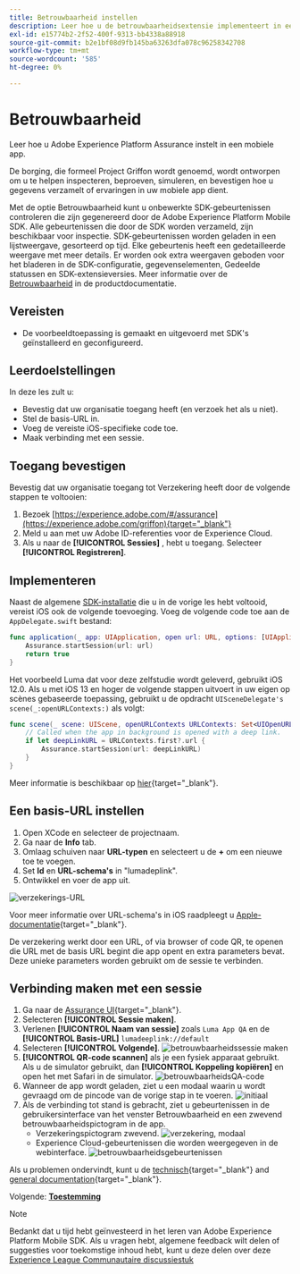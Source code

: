 ```yaml
---
title: Betrouwbaarheid instellen
description: Leer hoe u de betrouwbaarheidsextensie implementeert in een mobiele app.
exl-id: e15774b2-2f52-400f-9313-bb4338a88918
source-git-commit: b2e1bf08d9fb145ba63263dfa078c96258342708
workflow-type: tm+mt
source-wordcount: '585'
ht-degree: 0%

---
```


# Betrouwbaarheid

Leer hoe u Adobe Experience Platform Assurance instelt in een mobiele app.

De borging, die formeel Project Griffon wordt genoemd, wordt ontworpen om u te helpen inspecteren, beproeven, simuleren, en bevestigen hoe u gegevens verzamelt of ervaringen in uw mobiele app dient.

Met de optie Betrouwbaarheid kunt u onbewerkte SDK-gebeurtenissen controleren die zijn gegenereerd door de Adobe Experience Platform Mobile SDK. Alle gebeurtenissen die door de SDK worden verzameld, zijn beschikbaar voor inspectie. SDK-gebeurtenissen worden geladen in een lijstweergave, gesorteerd op tijd. Elke gebeurtenis heeft een gedetailleerde weergave met meer details. Er worden ook extra weergaven geboden voor het bladeren in de SDK-configuratie, gegevenselementen, Gedeelde statussen en SDK-extensieversies. Meer informatie over de [Betrouwbaarheid](https://experienceleague.adobe.com/docs/experience-platform/assurance/home.html) in de productdocumentatie.


## Vereisten

* De voorbeeldtoepassing is gemaakt en uitgevoerd met SDK&#39;s geïnstalleerd en geconfigureerd.

## Leerdoelstellingen

In deze les zult u:

* Bevestig dat uw organisatie toegang heeft (en verzoek het als u niet).
* Stel de basis-URL in.
* Voeg de vereiste iOS-specifieke code toe.
* Maak verbinding met een sessie.

## Toegang bevestigen

Bevestig dat uw organisatie toegang tot Verzekering heeft door de volgende stappen te voltooien:

1. Bezoek [https://experience.adobe.com/#/assurance](https://experience.adobe.com/griffon){target="_blank"}
1. Meld u aan met uw Adobe ID-referenties voor de Experience Cloud.
1. Als u naar de **[!UICONTROL Sessies]** , hebt u toegang. Selecteer **[!UICONTROL Registreren]**.

## Implementeren

Naast de algemene [SDK-installatie](install-sdks.md) die u in de vorige les hebt voltooid, vereist iOS ook de volgende toevoeging. Voeg de volgende code toe aan de `AppDelegate.swift` bestand:

```swift
func application(_ app: UIApplication, open url: URL, options: [UIApplication.OpenURLOptionsKey: Any] = [:]) -> Bool {
    Assurance.startSession(url: url)
    return true
}
```

Het voorbeeld Luma dat voor deze zelfstudie wordt geleverd, gebruikt iOS 12.0. Als u met iOS 13 en hoger de volgende stappen uitvoert in uw eigen op scènes gebaseerde toepassing, gebruikt u de opdracht `UISceneDelegate's scene(_:openURLContexts:)` als volgt:

```swift
func scene(_ scene: UIScene, openURLContexts URLContexts: Set<UIOpenURLContext>) {
    // Called when the app in background is opened with a deep link.
    if let deepLinkURL = URLContexts.first?.url {
        Assurance.startSession(url: deepLinkURL)
    }
}
```

Meer informatie is beschikbaar op [hier](https://developer.adobe.com/client-sdks/documentation/platform-assurance-sdk/api-reference/){target="_blank"}.

## Een basis-URL instellen

1. Open XCode en selecteer de projectnaam.
1. Ga naar de **Info** tab.
1. Omlaag schuiven naar **URL-typen** en selecteert u de **+** om een nieuwe toe te voegen.
1. Set **Id** en **URL-schema&#39;s** in &quot;lumadeplink&quot;.
1. Ontwikkel en voer de app uit.

![verzekerings-URL](assets/mobile-assurance-url-type.png)

Voor meer informatie over URL-schema&#39;s in iOS raadpleegt u [Apple-documentatie](https://developer.apple.com/documentation/xcode/defining-a-custom-url-scheme-for-your-app){target="_blank"}.

De verzekering werkt door een URL, of via browser of code QR, te openen die URL met de basis URL begint die app opent en extra parameters bevat. Deze unieke parameters worden gebruikt om de sessie te verbinden.

## Verbinding maken met een sessie

1. Ga naar de [Assurance UI](https://experience.adobe.com/griffon){target="_blank"}.
1. Selecteren **[!UICONTROL Sessie maken]**.
1. Verlenen **[!UICONTROL Naam van sessie]** zoals `Luma App QA` en de **[!UICONTROL Basis-URL]** `lumadeeplink://default`
1. Selecteren **[!UICONTROL Volgende]**.
   ![betrouwbaarheidssessie maken](assets/mobile-assurance-create-session.png)
1. **[!UICONTROL QR-code scannen]** als je een fysiek apparaat gebruikt. Als u de simulator gebruikt, dan **[!UICONTROL Koppeling kopiëren]** en open het met Safari in de simulator.
   ![betrouwbaarheidsQA-code](assets/mobile-assurance-qr-code.png)
1. Wanneer de app wordt geladen, ziet u een modaal waarin u wordt gevraagd om de pincode van de vorige stap in te voeren.
   ![initiaal](assets/mobile-assurance-enter-pin.png)
1. Als de verbinding tot stand is gebracht, ziet u gebeurtenissen in de gebruikersinterface van het venster Betrouwbaarheid en een zwevend betrouwbaarheidspictogram in de app.
   * Verzekeringspictogram zwevend.
      ![verzekering, modaal](assets/mobile-assurance-modal.png)
   * Experience Cloud-gebeurtenissen die worden weergegeven in de webinterface.
      ![betrouwbaarheidsgebeurtenissen](assets/mobile-assurance-events.png)

Als u problemen ondervindt, kunt u de [technisch](https://developer.adobe.com/client-sdks/documentation/platform-assurance-sdk/){target="_blank"} and [general documentation](https://experienceleague.adobe.com/docs/experience-platform/assurance/home.html){target="_blank"}.

Volgende: **[Toestemming](consent.md)**

>[!NOTE]
>
>Bedankt dat u tijd hebt geïnvesteerd in het leren van Adobe Experience Platform Mobile SDK. Als u vragen hebt, algemene feedback wilt delen of suggesties voor toekomstige inhoud hebt, kunt u deze delen over deze [Experience League Communautaire discussiestuk](https://experienceleaguecommunities.adobe.com/t5/adobe-experience-platform-launch/tutorial-discussion-implement-adobe-experience-cloud-in-mobile/td-p/443796)
